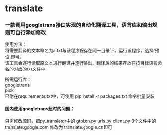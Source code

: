 # translate
### 一款调用googletrans接口实现的自动化翻译工具，语言库和输出规则可自行添加修改

使用方法：
 <br/> 将需要翻译的文本命名为a.txt与该程序保存在同一目录下，运行该程序，选择'预设'即可。
 <br/> 该工具会逐行读取原文本进行翻译并逐行输出，翻译后的结果存放在按目标语言命名的对应的txt文件中

所需运行库：
 <br/>googletrans
 <br/>pick
 <br/>已附在requirements.txt中，可使用 pip install -r packages.txt 命令批量安装


#### 国内使用googletrans超时的问题： 
只需修改源码，把py_translator中的
 gtoken.py
 urls.py
 client.py
3个文件中的 translate.google.com 修改为 translate.google.cn即可
